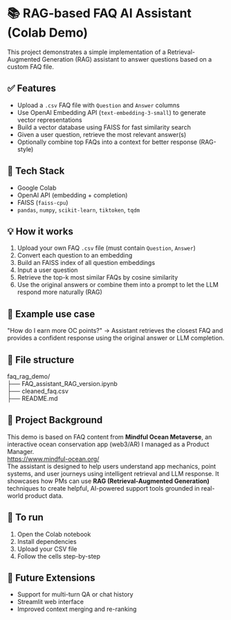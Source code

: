 # 📚 RAG-based FAQ AI Assistant (Colab Demo)

This project demonstrates a simple implementation of a Retrieval-Augmented Generation (RAG) assistant to answer questions based on a custom FAQ file.

## ✅ Features

- Upload a `.csv` FAQ file with `Question` and `Answer` columns
- Use OpenAI Embedding API (`text-embedding-3-small`) to generate vector representations
- Build a vector database using FAISS for fast similarity search
- Given a user question, retrieve the most relevant answer(s)
- Optionally combine top FAQs into a context for better response (RAG-style)

## 🧰 Tech Stack

- Google Colab
- OpenAI API (embedding + completion)
- FAISS (`faiss-cpu`)
- `pandas`, `numpy`, `scikit-learn`, `tiktoken`, `tqdm`

## 💡 How it works

1. Upload your own FAQ `.csv` file (must contain `Question`, `Answer`)
2. Convert each question to an embedding
3. Build an FAISS index of all question embeddings
4. Input a user question
5. Retrieve the top-k most similar FAQs by cosine similarity
6. Use the original answers or combine them into a prompt to let the LLM respond more naturally (RAG)

## 📌 Example use case

"How do I earn more OC points?" → Assistant retrieves the closest FAQ and provides a confident response using the original answer or LLM completion.

## 📁 File structure
faq_rag_demo/  
├── FAQ_assistant_RAG_version.ipynb  
├── cleaned_faq.csv  
├── README.md  

## 🌊 Project Background

This demo is based on FAQ content from **Mindful Ocean Metaverse**, an interactive ocean conservation app (web3/AR) I managed as a Product Manager.  
https://www.mindful-ocean.org/  
The assistant is designed to help users understand app mechanics, point systems, and user journeys using intelligent retrieval and LLM response.
It showcases how PMs can use **RAG (Retrieval-Augmented Generation)** techniques to create helpful, AI-powered support tools grounded in real-world product data.

## 📎 To run

1. Open the Colab notebook
2. Install dependencies
3. Upload your CSV file
4. Follow the cells step-by-step

## 🚀 Future Extensions

- Support for multi-turn QA or chat history
- Streamlit web interface
- Improved context merging and re-ranking
